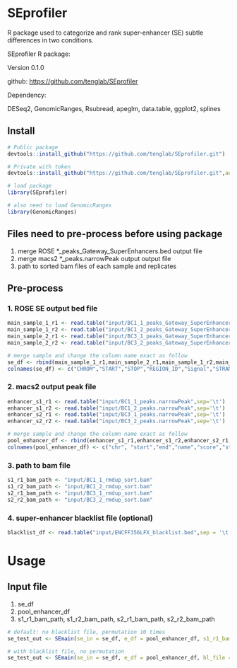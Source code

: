 # SEprofiler
R package used to categorize and rank super-enhancer (SE) subtle differences in two conditions.

SEprofiler R package:

Version 0.1.0

github: https://github.com/tenglab/SEprofiler

Dependency:

DESeq2, GenomicRanges, Rsubread, apeglm, data.table, ggplot2, splines

## Install
```R
# Public package
devtools::install_github("https://github.com/tenglab/SEprofiler.git")

# Private with token
devtools::install_github("https://github.com/tenglab/SEprofiler.git",auth_toke="abc")

# load package
library(SEprofiler)

# also need to load GenomicRanges
library(GenomicRanges)
```

## Files need to pre-process before using package                                                               
1. merge ROSE *_peaks_Gateway_SuperEnhancers.bed output file                                                 
2. merge macs2 *_peaks.narrowPeak output output file                                                         
3. path to sorted bam files of each sample and replicates                                                                     

## Pre-process
### 1. ROSE SE output bed file
```R
main_sample_1_r1 <- read.table("input/BC1_1_peaks_Gateway_SuperEnhancers.bed",sep='\t', header =F)
main_sample_1_r2 <- read.table("input/BC1_2_peaks_Gateway_SuperEnhancers.bed",sep='\t', header =F)
main_sample_2_r1 <- read.table("input/BC3_1_peaks_Gateway_SuperEnhancers.bed",sep='\t', header =F)
main_sample_2_r2 <- read.table("input/BC3_2_peaks_Gateway_SuperEnhancers.bed",sep='\t', header =F)

# merge sample and change the column name exact as follow
se_df <- rbind(main_sample_1_r1,main_sample_2_r1,main_sample_1_r2,main_sample_2_r2)
colnames(se_df) <- c("CHROM","START","STOP","REGION_ID","Signal","STRAND")
```

### 2. macs2 output peak file
```R
enhancer_s1_r1 <- read.table("input/BC1_1_peaks.narrowPeak",sep='\t')
enhancer_s1_r2 <- read.table("input/BC1_2_peaks.narrowPeak",sep='\t')
enhancer_s2_r1 <- read.table("input/BC3_1_peaks.narrowPeak",sep='\t')
enhancer_s2_r2 <- read.table("input/BC3_2_peaks.narrowPeak",sep='\t')

# merge sample and change the column name exact as follow
pool_enhancer_df <- rbind(enhancer_s1_r1,enhancer_s1_r2,enhancer_s2_r1,enhancer_s2_r2)
colnames(pool_enhancer_df) <- c("chr", "start","end","name","score","strand", "signalValue","pValue","qValue","peak")
```

### 3. path to bam file
```R
s1_r1_bam_path <- "input/BC1_1_rmdup_sort.bam"
s1_r2_bam_path <- "input/BC1_2_rmdup_sort.bam"
s2_r1_bam_path <- "input/BC3_1_rmdup_sort.bam"
s2_r2_bam_path <- "input/BC3_2_rmdup_sort.bam"
```

### 4. super-enhancer blacklist file (optional)
```R
blacklist_df <- read.table("input/ENCFF356LFX_blacklist.bed",sep = '\t')
```

# Usage
## Input file                                                                                                 
 1. se_df                                                                                                     
 2. pool_enhancer_df                                                                                          
 3. s1_r1_bam_path, s1_r2_bam_path, s2_r1_bam_path, s2_r2_bam_path                                             
                                                                                                              
```R
# default: no blacklist file, permutation 10 times
se_test_out <- SEmain(se_in = se_df, e_df = pool_enhancer_df, s1_r1_bam = s1_r1_bam_path, s1_r2_bam = s1_r2_bam_path, s2_r1_bam = s2_r1_bam_path, s2_r2_bam = s2_r2_bam_path)

# with blacklist file, no permutation
se_test_out <- SEmain(se_in = se_df, e_df = pool_enhancer_df, bl_file = blacklist_df,has_bl_file = TRUE, permut = FALSE,s1_r1_bam = s1_r1_bam_path, s1_r2_bam = s1_r2_bam_path,s2_r1_bam = s2_r1_bam_path, s2_r2_bam = s2_r2_bam_path)
```

